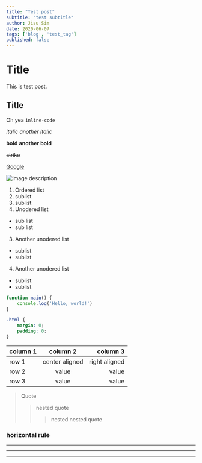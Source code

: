 ```yaml
---
title: "Test post"
subtitle: "test subtitle"
author: Jisu Sim
date: 2020-06-07
tags: ['blog', 'test_tag']
published: false
---
```

# Title
This is test post.

## Title
Oh yea `inline-code`

*italic*
_another italic_

**bold**
__another bold__

~~strike~~

[Google](https://google.com "link description")

![image description](https://blog.golang.org/gopher/gopher.png "link description")

1. Ordered list
  1. sublist
  2. sublist
2. Unodered list
  - sub list
  - sub list
3. Another unodered list
  * sublist
  * sublist
4. Another unodered list
  + sublist
  + sublist

```javascript
function main() {
    console.log('Hello, world!')
}
```

```css
.html {
    margin: 0;
    padding: 0;
}
```

| column 1 | column 2       | column 3      |
| -------- | :------------: | ------------: |
| row 1    | center aligned | right aligned |
| row 2    | value          | value         |
| row 3    | value          | value         |

> Quote
>> nested quote
>>> nested nested quote

### horizontal rule

---

***

___
